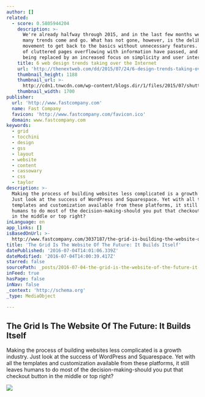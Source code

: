 ```yaml
---
author: []
related:
  - score: 0.5805944204
    description: >-
      We're already halfway through 2015, and in the last few months we've seen
      many trends come and go. What has not gone, however, is the deliberate
      movement to get back to the basics without unnecessary features. The days
      of cluttered pages overflowing with information have passed, and they're
      being replaced by an increased focus on simplicity and user interface.
    title: 6 web design trends taking over the Internet
    url: 'http://thenextweb.com/dd/2015/07/24/6-design-trends-taking-over-the-web/'
    thumbnail_height: 1188
    thumbnail_url: >-
      http://cdn1.tnwcdn.com/wp-content/blogs.dir/1/files/2015/07/shutterstock_272654909.jpg
    thumbnail_width: 1700
publisher:
  url: 'http://www.fastcompany.com'
  name: Fast Company
  favicon: 'http://www.fastcompany.com/favicon.ico'
  domain: www.fastcompany.com
keywords:
  - grid
  - tocchini
  - design
  - gss
  - layout
  - website
  - content
  - cassowary
  - css
  - taylor
description: >-
  Making the process of building websites less complicated is a growth industry.
  Just look at the success of WordPress and Squarespace. Yet with all the
  templates and customization available from these platforms, it still leaves
  humans to do most of the decision-making-should you put that checkout button
  in the middle or top right?
inLanguage: en
app_links: []
isBasedOnUrl: >-
  http://www.fastcompany.com/3037187/the-grid-is-building-the-website-of-the-future-it-designs-itself
title: 'The Grid Is The Website Of The Future: It Builds Itself'
datePublished: '2016-07-04T14:01:06.339Z'
dateModified: '2016-07-04T14:00:39.417Z'
starred: false
sourcePath: _posts/2016-07-04-the-grid-is-the-website-of-the-future-it-builds-itself.md
inFeed: true
hasPage: false
inNav: false
_context: 'http://schema.org'
_type: MediaObject

---
```

<article style=""><h1>The Grid Is The Website Of The Future: It Builds Itself</h1><p>Making the process of building websites less complicated is a growth industry. Just look at the success of WordPress and Squarespace. Yet with all the templates and customization available from these platforms, it still leaves humans to do most of the decision-making-should you put that checkout button in the middle or top right?</p><img src="http://d.fastcompany.net/multisite_files/fastcompany/imagecache/620x350/poster/2014/10/3037187-poster-p-2-the-grid-is-building-the-website-of-the-future-it-designs-itself.jpg" /></article>